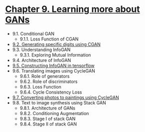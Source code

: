 # [Chapter 9. Learning more about GANs](#)

* 9.1. Conditional GAN 
	* 9.1.1. Loss Function of CGAN
* [9.2. Generating specific digits using CGAN](#)
* 9.3. Understanding InfoGAN 
	* 9.3.1. Exploring Mutual Information
* 9.4. Architecture of InfoGAN
*  [9.5. Constructing InfoGAN in tensorflow](#)
* 9.6. Translating images using CycleGAN
	* 9.6.1. Role of generators
	* 9.6.2. Role of discriminators
	* 9.6.3. Loss Function
	* 9.6.4. Cycle Consistency Loss
*  [9.7. Converting photos to paintings using CycleGAN](#)
* 9.8. Text to image synthesis using Stack GAN
	* 9.8.1. Architecture of GANs
	* 9.8.2. Conditioning Augmentation
	* 9.8.3. Stage I of stack GAN 
	* 9.8.4. Stage II of stack GAN
